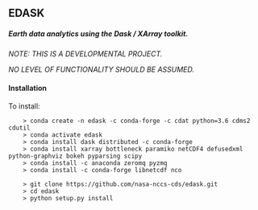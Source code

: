 ## EDASK

##### Earth data analytics using the Dask / XArray toolkit.

  *NOTE: THIS IS A DEVELOPMENTAL PROJECT.*
  
  *NO LEVEL OF FUNCTIONALITY SHOULD BE ASSUMED.*

#### Installation

To install:
```
    > conda create -n edask -c conda-forge -c cdat python=3.6 cdms2 cdutil 
    > conda activate edask
    > conda install dask distributed -c conda-forge
    > conda install xarray bottleneck paramiko netCDF4 defusedxml python-graphviz bokeh pyparsing scipy
    > conda install -c anaconda zeromq pyzmq
    > conda install -c conda-forge libnetcdf nco
    
    > git clone https://github.com/nasa-nccs-cds/edask.git
    > cd edask
    > python setup.py install

```


